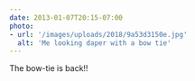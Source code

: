 ```yaml
---
date: 2013-01-07T20:15-07:00
photo:
- url: '/images/uploads/2018/9a53d3150e.jpg'
  alt: 'Me looking daper with a bow tie'
---
```

The bow-tie is back!!
